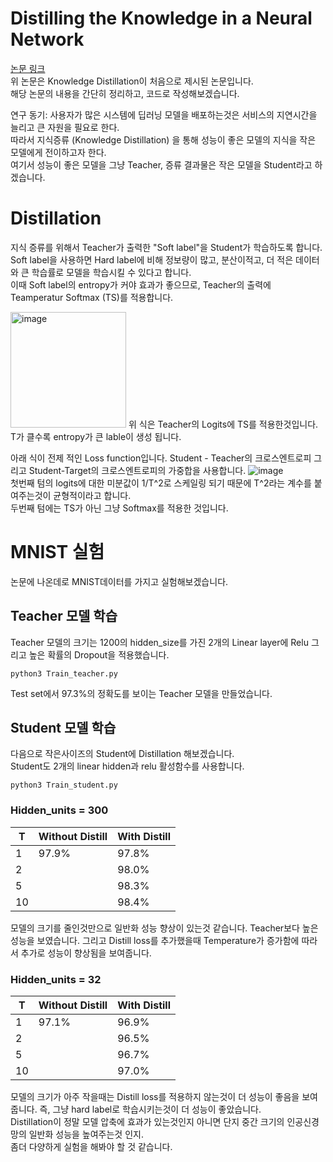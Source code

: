 # Distilling the Knowledge in a Neural Network
[논문 링크](https://arxiv.org/abs/1503.02531)  
위 논문은 Knowledge Distillation이 처음으로 제시된 논문입니다.  
해당 논문의 내용을 간단히 정리하고, 코드로 작성해보겠습니다.  
  
연구 동기: 사용자가 많은 시스템에 딥러닝 모델을 배포하는것은 서비스의 지연시간을 늘리고 큰 자원을 필요로 한다.  
따라서 지식증류 (Knowledge Distillation) 을 통해 성능이 좋은 모델의 지식을 작은 모델에게 전이하고자 한다.  
여기서 성능이 좋은 모델을 그냥 Teacher, 증류 결과물은 작은 모델을 Student라고 하겠습니다.


# Distillation
지식 증류를 위해서 Teacher가 출력한 "Soft label"을 Student가 학습하도록 합니다.  
Soft label을 사용하면 Hard label에 비해 정보량이 많고, 분산이적고, 더 적은 데이터와 큰 학습률로 모델을 학습시킬 수 있다고 합니다.  
이때 Soft label의 entropy가 커야 효과가 좋으므로, Teacher의 출력에 Teamperatur Softmax (TS)를 적용합니다.

<img width="185" alt="image" src="https://user-images.githubusercontent.com/87703352/159440776-c1fc8020-805a-48ed-a9f1-efbd928d95d4.png">
위 식은 Teacher의 Logits에 TS를 적용한것입니다. T가 클수록 entropy가 큰 lable이 생성 됩니다.  
  
아래 식이 전제 적인 Loss function입니다. Student - Teacher의 크로스엔트로피 그리고 Student-Target의 크로스엔트로피의 가중합을 사용합니다.
![image](https://user-images.githubusercontent.com/87703352/159444646-692a9503-60b7-4a54-975c-026d92ed3a9e.png)  
첫번째 텀의 logits에 대한 미분값이 1/T^2로 스케일링 되기 때문에 T^2라는 계수를 붙여주는것이 균형적이라고 합니다.  
두번째 텀에는 TS가 아닌 그냥 Softmax를 적용한 것입니다.

# MNIST 실험
논문에 나온데로 MNIST데이터를 가지고 실험해보겠습니다.  

## Teacher 모델 학습
Teacher 모델의 크기는 1200의 hidden_size를 가진 2개의 Linear layer에 Relu 그리고 높은 확률의 Dropout을 적용했습니다.  
```
python3 Train_teacher.py
```
Test set에서 97.3%의 정확도를 보이는 Teacher 모델을 만들었습니다.

## Student 모델 학습

다음으로 작은사이즈의 Student에 Distillation 해보겠습니다.  
Student도 2개의 linear hidden과 relu 활성함수를 사용합니다.
```
python3 Train_student.py
```
### Hidden_units = 300
|T|Without Distill|With Distill|
|---|---|---|
|1|97.9%|97.8%|
|2||98.0%|
|5||98.3%|
|10||98.4%|

모델의 크기를 줄인것만으로 일반화 성능 향상이 있는것 같습니다. Teacher보다 높은 성능을 보였습니다.
그리고 Distill loss를 추가했을때 Temperature가 증가함에 따라서 추가로 성능이 향상됨을 보여줍니다. 
  
### Hidden_units = 32
|T|Without Distill|With Distill|
|---|---|---|
|1|97.1%|96.9%|
|2||96.5%|
|5||96.7%|
|10||97.0%|

모델의 크기가 아주 작을때는 Distill loss를 적용하지 않는것이 더 성능이 좋음을 보여줍니다. 즉, 그냥 hard label로 학습시키는것이 더 성능이 좋았습니다.  
Distillation이 정말 모델 압축에 효과가 있는것인지 아니면 단지 중간 크기의 인공신경망의 일반화 성능을 높여주는것 인지.  
좀더 다양하게 실험을 해봐야 할 것 같습니다.
